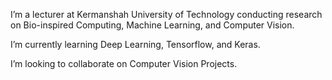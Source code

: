 I’m a lecturer at Kermanshah University of Technology conducting research on Bio-inspired Computing, Machine Learning, and Computer Vision.

I’m currently learning Deep Learning, Tensorflow, and Keras.

I’m looking to collaborate on Computer Vision Projects.

